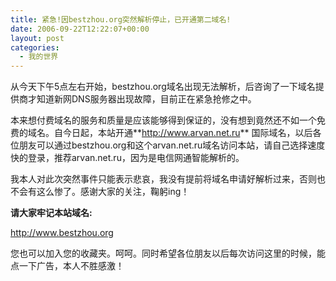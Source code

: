 ```yaml
---
title: 紧急!因bestzhou.org突然解析停止，已开通第二域名!
date: 2006-09-22T12:22:07+00:00
layout: post
categories:
  - 我的世界
---
```

从今天下午5点左右开始，bestzhou.org域名出现无法解析，后咨询了一下域名提供商才知道新网DNS服务器出现故障，目前正在紧急抢修之中。

本来想付费域名的服务和质量是应该能够得到保证的，没有想到竟然还不如一个免费的域名。自今日起，本站开通**<http://www.arvan.net.ru>** 国际域名，以后各位朋友可以通过bestzhou.org和这个arvan.net.ru域名访问本站，请自己选择速度快的登录，推荐arvan.net.ru，因为是电信网通智能解析的。

我本人对此次突然事件只能表示悲哀，我没有提前将域名申请好解析过来，否则也不会有这么惨了。感谢大家的关注，鞠躬ing！

**请大家牢记本站域名:**

<http://www.bestzhou.org>

您也可以加入您的收藏夹。呵呵。同时希望各位朋友以后每次访问这里的时候，能点一下广告，本人不胜感激！